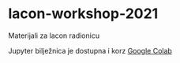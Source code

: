 # lacon-workshop-2021
Materijali za lacon radionicu

 Jupyter bilježnica je dostupna i korz [Google Colab](https://colab.research.google.com/github/laconlab/lacon-workshop-2021/blob/main/primjena_strojnog_ucenja.ipynb)
